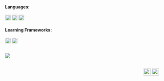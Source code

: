 #### Languages:
<div>
  <img src="https://img.shields.io/badge/Java-ED8B00?style=for-the-badge&logo=java&logoColor=white" height="18" />
  <img src="https://img.shields.io/badge/SQL-%20?style=flat-square&logo=mysql&logoColor=white&color=01004d" height="18"/>
  <img src="https://img.shields.io/badge/PYTHON-%20?style=flat-square&logo=python&logoColor=white&color=130342" height="18"/>
  
</div>

#### Learning Frameworks:
<div>
  <img src="https://img.shields.io/badge/spring-%236DB33F.svg?style=for-the-badge&logo=spring&logoColor=white" height="18" />
  <img src="https://img.shields.io/badge/Angular-DD0031?style=for-the-badge&logo=angular&logoColor=white" height="18" />
</div>



##

<div>
  <a>
    <img align="center" src="https://github-readme-stats-git-masterrstaa-rickstaa.vercel.app/api/top-langs/?username=MarcosAndreBueno&repo=github-readme-stats" />
  </a>
</div>
  
<br />
<br />

<div align="right" >
  <a href="https://www.linkedin.com/in/marcosandrebueno" target="_blank"><img height="23em" src="https://cdn.jsdelivr.net/gh/devicons/devicon/icons/linkedin/linkedin-original.svg"/>
  <a href="https://github.com/MarcosAndreBueno?tab=repositories" target="_blank"><img height="23em" src="https://img.shields.io/badge/github-%23121011.svg?style=for-the-badge&logo=github&logoColor=white" height="18"/>
  </a>    
</div>
